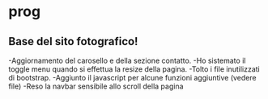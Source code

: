 # prog
Base del sito fotografico!
--------------------------
-Aggiornamento del carosello e della sezione contatto.
-Ho sistemato il toggle menu quando si effettua la resize della pagina.
-Tolto i file inutilizzati di bootstrap.
-Aggiunto il javascript per alcune funzioni aggiuntive (vedere file)
-Reso la navbar sensibile allo scroll della pagina
